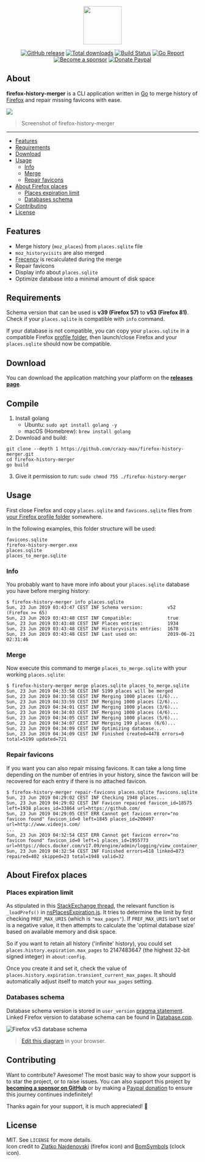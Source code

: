 <p align="center"><a href="https://github.com/crazy-max/firefox-history-merger" target="_blank"><img width="100"src="https://raw.githubusercontent.com/crazy-max/firefox-history-merger/master/.res/firefox-history-merger.png"></a></p>

<p align="center">
  <a href="https://github.com/crazy-max/firefox-history-merger/releases/latest"><img src="https://img.shields.io/github/release/crazy-max/firefox-history-merger.svg?style=flat-square" alt="GitHub release"></a>
  <a href="https://github.com/crazy-max/firefox-history-merger/releases/latest"><img src="https://img.shields.io/github/downloads/crazy-max/firefox-history-merger/total.svg?style=flat-square" alt="Total downloads"></a>
  <a href="https://github.com/crazy-max/firefox-history-merger/actions?workflow=build"><img src="https://img.shields.io/github/workflow/status/crazy-max/firefox-history-merger/build?label=build&logo=github&style=flat-square" alt="Build Status"></a>
  <a href="https://goreportcard.com/report/github.com/crazy-max/firefox-history-merger"><img src="https://goreportcard.com/badge/github.com/crazy-max/firefox-history-merger?style=flat-square" alt="Go Report"></a>
  <br /><a href="https://github.com/sponsors/crazy-max"><img src="https://img.shields.io/badge/sponsor-crazy--max-181717.svg?logo=github&style=flat-square" alt="Become a sponsor"></a>
  <a href="https://www.paypal.me/crazyws"><img src="https://img.shields.io/badge/donate-paypal-00457c.svg?logo=paypal&style=flat-square" alt="Donate Paypal"></a>
</p>

## About

**firefox-history-merger** is a CLI application written in [Go](https://golang.org/) to merge history
of [Firefox](https://www.mozilla.org/en-US/firefox/) and repair missing favicons with ease.

![](.res/screenshot.png)
> Screenshot of firefox-history-merger

___

* [Features](#features)
* [Requirements](#requirements)
* [Download](#download)
* [Usage](#usage)
  * [Info](#info)
  * [Merge](#merge)
  * [Repair favicons](#repair-favicons)
* [About Firefox places](#about-firefox-places)
  * [Places expiration limit](#places-expiration-limit)
  * [Databases schema](#databases-schema)
* [Contributing](#contributing)
* [License](#license)

## Features

* Merge history (`moz_places`) from `places.sqlite` file
* `moz_historyvisits` are also merged
* [Frecency](https://developer.mozilla.org/en-US/docs/Mozilla/Tech/Places/Frecency_algorithm) is recalculated during the merge
* Repair favicons
* Display info about `places.sqlite`
* Optimize database into a minimal amount of disk space

## Requirements

Schema version that can be used is **v39 (Firefox 57)** to **v53 (Firefox 81)**. Check if your `places.sqlite` is
compatible with `info` command.

If your database is not compatible, you can copy your `places.sqlite` in a compatible Firefox
[profile folder](https://support.mozilla.org/en-US/kb/profiles-where-firefox-stores-user-data), then launch/close
Firefox and your `places.sqlite` should now be compatible. 

## Download

You can download the application matching your platform on the
[**releases page**](https://github.com/crazy-max/firefox-history-merger/releases/latest).
## Compile
1. Install golang
	* Ubuntu: `sudo apt install golang -y`
	* macOS (Homebrew): `brew install golang`
2. Download and build:
```
git clone --depth 1 https://github.com/crazy-max/firefox-history-merger.git
cd firefox-history-merger
go build
```
3. Give it permission to run: `sudo chmod 755 ./firefox-history-merger`
 
## Usage

First close Firefox and copy `places.sqlite` and `favicons.sqlite` files from
[your Firefox profile folder](https://support.mozilla.org/en-US/kb/profiles-where-firefox-stores-user-data) somewhere.

In the following examples, this folder structure will be used:

```
favicons.sqlite
firefox-history-merger.exe
places.sqlite
places_to_merge.sqlite
```

### Info

You probably want to have more info about your `places.sqlite` database you have before merging history:

```
$ firefox-history-merger info places.sqlite
Sun, 23 Jun 2019 03:43:47 CEST INF Schema version:         v52 (Firefox >= 65)
Sun, 23 Jun 2019 03:43:48 CEST INF Compatible:             true
Sun, 23 Jun 2019 03:43:48 CEST INF Places entries:         1934
Sun, 23 Jun 2019 03:43:48 CEST INF Historyvisits entries:  1678
Sun, 23 Jun 2019 03:43:48 CEST INF Last used on:           2019-06-21 02:31:46
```

### Merge

Now execute this command to merge `places_to_merge.sqlite` with your working `places.sqlite`:

```
$ firefox-history-merger merge places.sqlite places_to_merge.sqlite
Sun, 23 Jun 2019 04:33:58 CEST INF 5199 places will be merged
Sun, 23 Jun 2019 04:33:58 CEST INF Merging 1000 places (1/6)...
Sun, 23 Jun 2019 04:33:59 CEST INF Merging 1000 places (2/6)...
Sun, 23 Jun 2019 04:34:01 CEST INF Merging 1000 places (3/6)...
Sun, 23 Jun 2019 04:34:03 CEST INF Merging 1000 places (4/6)...
Sun, 23 Jun 2019 04:34:05 CEST INF Merging 1000 places (5/6)...
Sun, 23 Jun 2019 04:34:07 CEST INF Merging 199 places (6/6)...
Sun, 23 Jun 2019 04:34:09 CEST INF Optimizing database...
Sun, 23 Jun 2019 04:34:09 CEST INF Finished created=4478 errors=0 total=5199 updated=721
```

### Repair favicons

If you want you can also repair missing favicons. It can take a long time depending on the number of entries in your
history, since the favicon will be recovered for each entry if there is no attached favicon.

```
$ firefox-history-merger repair-favicons places.sqlite favicons.sqlite
Sun, 23 Jun 2019 04:29:02 CEST INF Checking 1948 places...
Sun, 23 Jun 2019 04:29:02 CEST INF Favicon repaired favicon_id=18575 left=1938 places_id=33864 url=https://github.com/
Sun, 23 Jun 2019 04:29:05 CEST ERR Cannot get favicon error="no favicon found" favicon_id=0 left=1845 places_id=200497 url=http://www.videojs.com/
...
Sun, 23 Jun 2019 04:32:54 CEST ERR Cannot get favicon error="no favicon found" favicon_id=0 left=1 places_id=1955773 url=https://docs.docker.com/v17.09/engine/admin/logging/view_container_logs/
Sun, 23 Jun 2019 04:32:54 CEST INF Finished errors=618 linked=873 repaired=402 skipped=23 total=1948 valid=32
```

## About Firefox places

### Places expiration limit

As stipulated in this [StackExchange thread](https://superuser.com/questions/895302/how-do-i-set-max-browsing-history-size/995459#995459),
the relevant function is `_loadPrefs()` in
[nsPlacesExpiration.js](https://dxr.mozilla.org/mozilla-central/source/toolkit/components/places/nsPlacesExpiration.js#714).
It tries to determine the limit by first checking `PREF_MAX_URIS` (which is `"max_pages"`). If `PREF_MAX_URIS` isn't
set or is a negative value, it then attempts to calculate the 'optimal database size' based on available memory
and disk space.

So if you want to retain all history ('infinite' history), you could set `places.history.expiration.max_pages`
to 2147483647 (the highest 32-bit signed integer) in `about:config`.

Once you create it and set it, check the value of `places.history.expiration.transient_current_max_pages`.
It should automatically adjust itself to match your `max_pages` setting. 

### Databases schema

Database schema version is stored in `user_version` [pragma statement](https://sqlite.org/pragma.html). Linked
Firefox version to database schema can be found in
[Database.cpp](https://dxr.mozilla.org/mozilla-central/source/toolkit/components/places/Database.cpp#993).

![Firefox v53 database schema](.res/schemas/v53.png)
> [Edit this diagram](https://www.draw.io/?title=firefox_v53.png&url=https%3A%2F%2Fraw.githubusercontent.com%2Fcrazy-max%2Ffirefox-history-merger%2Fmaster%2F.res%2Fschemas%2Fv53.png%3Ft%3D0) in your browser. 

## Contributing

Want to contribute? Awesome! The most basic way to show your support is to star the project, or to raise issues. You
can also support this project by [**becoming a sponsor on GitHub**](https://github.com/sponsors/crazy-max) or by making
a [Paypal donation](https://www.paypal.me/crazyws) to ensure this journey continues indefinitely!

Thanks again for your support, it is much appreciated! :pray:

## License

MIT. See `LICENSE` for more details.<br />
Icon credit to [Zlatko Najdenovski](http://pixelbazaar.com/) (firefox icon)
and [BomSymbols](https://creativemarket.com/BomSymbols) (clock icon).

